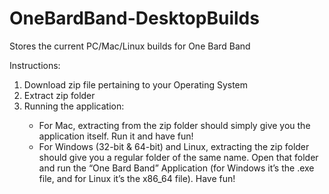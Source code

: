 # OneBardBand-DesktopBuilds
 Stores the current PC/Mac/Linux builds for One Bard Band

 Instructions:
 <ol>
 <li>Download zip file pertaining to your Operating System</li>
 <li>Extract zip folder</li>
 <li>Running the application:</li>
    <ul>
    <li>For Mac, extracting from the zip folder should simply give you the application itself. Run it and have fun!</li>
    <li>For Windows (32-bit & 64-bit) and Linux, extracting the zip folder should give you a regular folder of the same name. Open that folder and run the “One Bard Band” Application (for Windows it’s the .exe file, and for Linux it’s the x86_64 file). Have fun!</li>
    </ul>
</ol>
